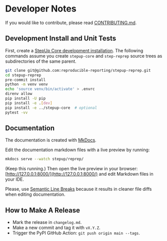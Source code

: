 # Developer Notes

If you would like to contribute, please read [CONTRIBUTING.md](https://github.com/reproducible-reporting/.github/blob/main/CONTRIBUTING.md).

## Development Install and Unit Tests

First, create a [StepUp Core development installation](https://reproducible-reporting.github.io/stepup-core/development/).
The following commands assume you create `stepup-core` and `step-reprep` source trees as subdirectories of the same parent.

```bash
git clone git@github.com:reproducible-reporting/stepup-reprep.git
cd stepup-reprep
pre-commit install
python -m venv venv
echo 'source venv/bin/activate' > .envrc
direnv allow
pip install -U pip
pip install -e .[dev]
pip install -e ../stepup-core  # optional
pytest -vv
```

## Documentation

The documentation is created with [MkDocs](https://www.mkdocs.org/).

Edit the documentation markdown files with a live preview by running:

```bash
mkdocs serve --watch stepup/reprep/
```

(Keep this running.)
Then open the live preview in your browser: [http://127.0.0.1:8000/](http://127.0.0.1:8000/)
and edit Markdown files in your IDE.

Please, use [Semantic Line Breaks](https://sembr.org/)
because it results in cleaner file diffs when editing documentation.

## How to Make A Release

- Mark the release in `changelog.md`.
- Make a new commit and tag it with `vX.Y.Z`.
- Trigger the PyPI GitHub Action: `git push origin main --tags`.
